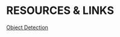 # RESOURCES & LINKS



[Object Detection](https://github.com/tensorflow/models/tree/master/research/object_detection)

